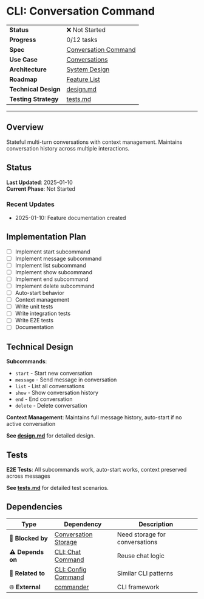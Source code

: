 # CLI: Conversation Command

| | |
|---|---|
| **Status** | ❌ Not Started |
| **Progress** | 0/12 tasks |
| **Spec** | [Conversation Command](../../../../products/anygpt/specs/anygpt/cli/conversation.md) |
| **Use Case** | [Conversations](../../../../products/anygpt/cases/conversations.md) |
| **Architecture** | [System Design](../../architecture.md) |
| **Roadmap** | [Feature List](../../roadmap.md) |
| **Technical Design** | [design.md](./design.md) |
| **Testing Strategy** | [tests.md](./tests.md) |

---

## Overview

Stateful multi-turn conversations with context management. Maintains conversation history across multiple interactions.

## Status

**Last Updated**: 2025-01-10  
**Current Phase**: Not Started

### Recent Updates
- 2025-01-10: Feature documentation created

## Implementation Plan

- [ ] Implement start subcommand
- [ ] Implement message subcommand
- [ ] Implement list subcommand
- [ ] Implement show subcommand
- [ ] Implement end subcommand
- [ ] Implement delete subcommand
- [ ] Auto-start behavior
- [ ] Context management
- [ ] Write unit tests
- [ ] Write integration tests
- [ ] Write E2E tests
- [ ] Documentation

## Technical Design

**Subcommands**:
- `start` - Start new conversation
- `message` - Send message in conversation
- `list` - List all conversations
- `show` - Show conversation history
- `end` - End conversation
- `delete` - Delete conversation

**Context Management**: Maintains full message history, auto-start if no active conversation

**See [design.md](./design.md)** for detailed design.

## Tests

**E2E Tests**: All subcommands work, auto-start works, context preserved across messages

**See [tests.md](./tests.md)** for detailed test scenarios.

## Dependencies

| Type | Dependency | Description |
|------|------------|-------------|
| 🚫 **Blocked by** | [Conversation Storage](../3-1-conversation-storage/) | Need storage for conversations |
| ⚠️ **Depends on** | [CLI: Chat Command](../2-1-cli-chat/) | Reuse chat logic |
| 🔗 **Related to** | [CLI: Config Command](../2-2-cli-config/) | Similar CLI patterns |
| 🌐 **External** | [commander](https://www.npmjs.com/package/commander) | CLI framework |
